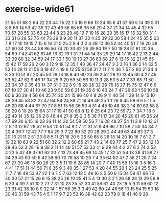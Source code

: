 # exercise-wide61
21
55
51
68
2
64
22
20
44
75
22
1
5
16
9
66
13
24
65
6
41
37
59
5
14
39
5
31
8
8
69
14
53
42
39
32
43
49
58
65
66
36
58
29
4
37
21
34
14
45
4
32
55
70
57
28
55
33
63
22
44
3
23
29
48
19
7
19
16
28
29
35
16
17
16
32
50
31
1
33
31
6
26
53
75
44
73
29
8
9
30
11
37
33
4
25
39
22
30
58
1
24
45
35
5
63
7
8
17
10
19
15
7
15
6
16
21
5
25
2
9
4
3
2
4
48
12
36
52
44
40
51
7
16
20
38
47
60
34
23
44
58
86
56
74
20
30
62
26
39
80
19
7
50
19
28
51
81
20
36
54
69
7
42
41
62
81
46
16
32
19
1
31
71
44
14
35
29
29
14
17
18
42
2
13
2
44
33
39
60
32
34
59
24
17
33
1
50
10
13
27
36
63
68
27
6
13
15
32
21
45
65
15
42
17
59
26
2
60
3
12
9
18
12
35
1
40
36
47
24
47
3
3
3
16
1
36
2
14
32
5
52
14
29
11
21
56
8
18
47
4
19
6
12
25
51
58
31
7
11
7
11
36
7
57
2
60
21
24
4
8
33
10
51
67
20
45
50
78
13
18
8
40
60
23
39
2
52
29
10
13
45
60
4
27
49
53
52
47
62
9
46
17
34
25
9
20
59
50
56
10
11
3
28
53
5
47
7
33
68
71
50
23
34
37
2
35
43
14
37
31
3
32
8
9
15
28
26
32
29
79
18
27
15
75
12
47
6
9
67
10
27
30
41
10
46
23
9
50
59
6
21
19
35
6
10
43
24
7
47
36
63
1
56
10
58
60
9
36
29
4
56
64
35
74
20
24
15
86
40
4
8
26
9
11
40
54
1
39
14
9
15
10
48
39
45
58
82
27
47
64
84
24
86
71
14
48
49
25
1
1
26
6
45
59
6
6
5
11
5
45
20
68
4
44
67
70
77
8
51
15
56
36
50
4
51
4
45
10
48
38
2
14
60
82
58
8
36
29
6
10
28
15
64
31
17
19
41
50
68
8
12
6
25
64
23
72
55
72
7
34
7
18
5
22
49
14
35
12
36
2
6
46
44
27
8
35
2
3
5
38
71
17
34
20
45
29
61
45
25
24
47
69
30
6
15
16
23
26
11
14
30
54
59
50
56
7
16
28
48
27
54
11
3
9
12
13
31
2
5
10
12
67
28
52
9
53
20
51
54
9
1
7
21
31
51
9
49
66
7
10
58
7
50
34
34
7
20
4
36
7
12
42
77
7
64
29
3
7
22
80
52
20
28
29
2
44
49
63
44
63
27
3
20
16
21
11
2
51
23
6
8
5
11
21
18
20
5
26
50
65
8
28
18
14
20
10
16
7
61
2
7
19
32
10
63
9
22
51
60
32
2
12
2
60
65
21
7
43
2
14
68
77
25
7
47
2
83
12
18
28
46
52
3
28
16
9
38
2
11
14
46
51
57
53
33
41
9
29
44
4
2
27
8
2
74
2
53
4
23
5
42
49
37
61
62
20
7
13
73
49
45
69
14
45
17
32
52
54
18
38
41
59
77
34
29
43
63
50
8
42
58
60
70
79
58
10
26
7
4
35
64
82
47
7
58
21
25
7
24
67
27
30
46
15
60
26
29
3
5
11
19
6
28
85
14
20
7
7
40
15
59
15
18
3
8
16
3
4
41
17
51
11
44
50
71
6
35
9
3
40
35
1
27
53
4
20
44
55
20
1
23
24
25
5
25
11
7
7
16
48
53
47
22
1
3
7
5
7
63
12
13
5
49
16
2
5
50
6
15
34
59
47
66
75
30
30
57
21
15
26
6
15
38
25
26
10
25
41
5
4
13
30
3
2
1
26
58
26
12
29
56
8
6
33
4
39
7
51
10
2
77
7
31
10
23
35
52
30
41
58
62
40
23
18
5
9
11
59
60
12
23
31
42
36
10
8
9
32
14
1
57
56
35
3
3
49
42
60
24
46
58
10
15
54
15
50
16
30
46
31
59
43
75
4
5
1
17
9
7
23
52
16
38
42
82
23
78
8
18
41
46
9
28
